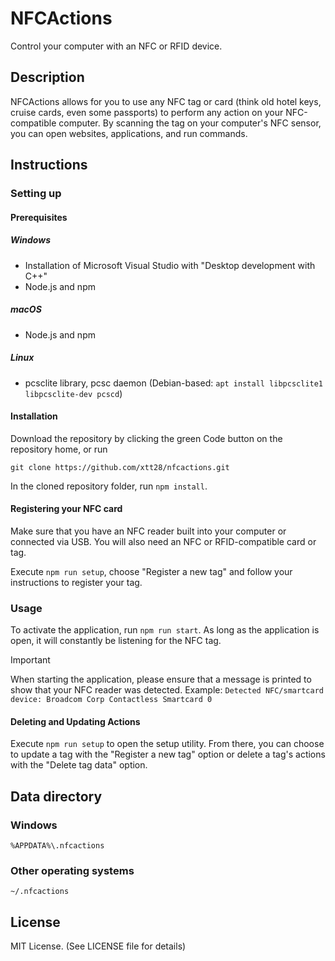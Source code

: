 # NFCActions

Control your computer with an NFC or RFID device.

## Description

NFCActions allows for you to use any NFC tag or card (think old hotel keys, cruise cards, even some passports) to perform any action on your NFC-compatible computer. By scanning the tag on your computer's NFC sensor, you can open websites, applications, and run commands.

## Instructions

### Setting up

#### Prerequisites

##### Windows

- Installation of Microsoft Visual Studio with "Desktop development with C++"
- Node.js and npm

##### macOS

- Node.js and npm

##### Linux

- pcsclite library, pcsc daemon (Debian-based: `apt install libpcsclite1 libpcsclite-dev pcscd`)

#### Installation

Download the repository by clicking the green Code button on the repository home, or run
```shell
git clone https://github.com/xtt28/nfcactions.git
```

In the cloned repository folder, run `npm install`.

#### Registering your NFC card

Make sure that you have an NFC reader built into your computer or connected via USB. You will also need an NFC or RFID-compatible card or tag.

Execute `npm run setup`, choose "Register a new tag" and follow your instructions to register your tag.

### Usage

To activate the application, run `npm run start`. As long as the application is open, it will constantly be listening for the NFC tag.

> [!IMPORTANT]  
> When starting the application, please ensure that a message is printed to show that your NFC reader was detected.
> Example: `Detected NFC/smartcard device: Broadcom Corp Contactless Smartcard 0`

#### Deleting and Updating Actions

Execute `npm run setup` to open the setup utility. From there, you can choose to update a tag with the "Register a new tag" option or delete a tag's actions with the "Delete tag data" option.

## Data directory

### Windows

`%APPDATA%\.nfcactions`

### Other operating systems

`~/.nfcactions`

## License

MIT License. (See LICENSE file for details)